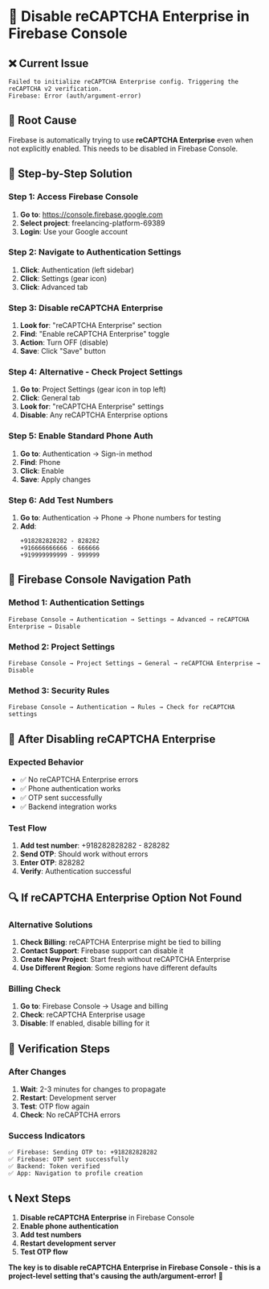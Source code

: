 # 🔧 Disable reCAPTCHA Enterprise in Firebase Console

## ❌ **Current Issue**
```
Failed to initialize reCAPTCHA Enterprise config. Triggering the reCAPTCHA v2 verification.
Firebase: Error (auth/argument-error)
```

## 🎯 **Root Cause**
Firebase is automatically trying to use **reCAPTCHA Enterprise** even when not explicitly enabled. This needs to be disabled in Firebase Console.

## 🔧 **Step-by-Step Solution**

### **Step 1: Access Firebase Console**
1. **Go to**: https://console.firebase.google.com
2. **Select project**: freelancing-platform-69389
3. **Login**: Use your Google account

### **Step 2: Navigate to Authentication Settings**
1. **Click**: Authentication (left sidebar)
2. **Click**: Settings (gear icon)
3. **Click**: Advanced tab

### **Step 3: Disable reCAPTCHA Enterprise**
1. **Look for**: "reCAPTCHA Enterprise" section
2. **Find**: "Enable reCAPTCHA Enterprise" toggle
3. **Action**: Turn OFF (disable)
4. **Save**: Click "Save" button

### **Step 4: Alternative - Check Project Settings**
1. **Go to**: Project Settings (gear icon in top left)
2. **Click**: General tab
3. **Look for**: "reCAPTCHA Enterprise" settings
4. **Disable**: Any reCAPTCHA Enterprise options

### **Step 5: Enable Standard Phone Auth**
1. **Go to**: Authentication → Sign-in method
2. **Find**: Phone
3. **Click**: Enable
4. **Save**: Apply changes

### **Step 6: Add Test Numbers**
1. **Go to**: Authentication → Phone → Phone numbers for testing
2. **Add**:
   ```
   +918282828282 - 828282
   +916666666666 - 666666
   +919999999999 - 999999
   ```

## 🚀 **Firebase Console Navigation Path**

### **Method 1: Authentication Settings**
```
Firebase Console → Authentication → Settings → Advanced → reCAPTCHA Enterprise → Disable
```

### **Method 2: Project Settings**
```
Firebase Console → Project Settings → General → reCAPTCHA Enterprise → Disable
```

### **Method 3: Security Rules**
```
Firebase Console → Authentication → Rules → Check for reCAPTCHA settings
```

## 📱 **After Disabling reCAPTCHA Enterprise**

### **Expected Behavior**
- ✅ No reCAPTCHA Enterprise errors
- ✅ Phone authentication works
- ✅ OTP sent successfully
- ✅ Backend integration works

### **Test Flow**
1. **Add test number**: +918282828282 - 828282
2. **Send OTP**: Should work without errors
3. **Enter OTP**: 828282
4. **Verify**: Authentication successful

## 🔍 **If reCAPTCHA Enterprise Option Not Found**

### **Alternative Solutions**
1. **Check Billing**: reCAPTCHA Enterprise might be tied to billing
2. **Contact Support**: Firebase support can disable it
3. **Create New Project**: Start fresh without reCAPTCHA Enterprise
4. **Use Different Region**: Some regions have different defaults

### **Billing Check**
1. **Go to**: Firebase Console → Usage and billing
2. **Check**: reCAPTCHA Enterprise usage
3. **Disable**: If enabled, disable billing for it

## 🎯 **Verification Steps**

### **After Changes**
1. **Wait**: 2-3 minutes for changes to propagate
2. **Restart**: Development server
3. **Test**: OTP flow again
4. **Check**: No reCAPTCHA errors

### **Success Indicators**
```
✅ Firebase: Sending OTP to: +918282828282
✅ Firebase: OTP sent successfully
✅ Backend: Token verified
✅ App: Navigation to profile creation
```

## 📞 **Next Steps**
1. **Disable reCAPTCHA Enterprise** in Firebase Console
2. **Enable phone authentication**
3. **Add test numbers**
4. **Restart development server**
5. **Test OTP flow**

**The key is to disable reCAPTCHA Enterprise in Firebase Console - this is a project-level setting that's causing the auth/argument-error!** 🔧
